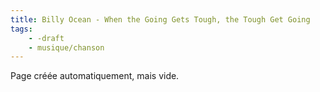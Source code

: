 ```yaml
---
title: Billy Ocean - When the Going Gets Tough, the Tough Get Going
tags:
    - -draft
    - musique/chanson
---
```


Page créée automatiquement, mais vide.
